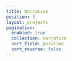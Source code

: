 ```yaml
---
title: Narrative
position: 3
layout: projects
pagination:
  enabled: true
  collection: narrative
  sort_field: position
  sort_reverse: false
---
```


